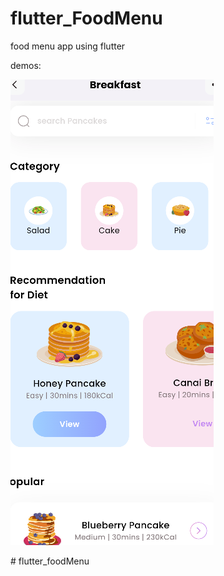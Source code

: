 # flutter_FoodMenu
food menu app using flutter

demos:


![songs_playlist](readme_images/s1.PNG)


#   f l u t t e r _ f o o d M e n u 
 
 